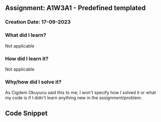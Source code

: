 ## Assignment: A1W3A1 - Predefined templated

### Creation Date: 17-09-2023

### What did I learn?
Not applicable

### How did I learn it?
Not applicable

### Why/how did I solve it?
As Cigdem Okuyucu said this to me; I won't specify how I solved it or what my code is if I didn't
learn anything new in the assignment/problem.

## Code Snippet
```python

```